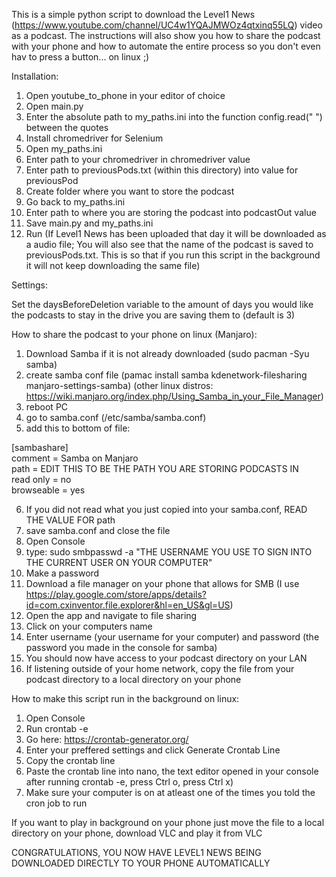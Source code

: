 This is a simple python script to download the Level1 News (https://www.youtube.com/channel/UC4w1YQAJMWOz4qtxinq55LQ) video as a podcast. The instructions will also show you how to share the podcast with your phone and how to automate the entire process so you don't even hav to press a button... on linux ;)

Installation:

1. Open youtube_to_phone in your editor of choice
2. Open main.py
3. Enter the absolute path to my_paths.ini into the function config.read(" ") between the quotes
4. Install chromedriver for Selenium
5. Open my_paths.ini
6. Enter path to your chromedriver in chromedriver value
7. Enter path to previousPods.txt (within this directory) into value for previousPod
8. Create folder where you want to store the podcast
9. Go back to my_paths.ini
10. Enter path to where you are storing the podcast into podcastOut value
11. Save main.py and my_paths.ini
12. Run (If Level1 News has been uploaded that day it will be downloaded as a audio file; You will also see that the name of the podcast is saved to previousPods.txt. This is so that if you run this script in the background it will not keep downloading the same file)

Settings:

Set the daysBeforeDeletion variable to the amount of days you would like the podcasts to stay in the drive you are saving them to (default is 3)

How to share the podcast to your phone on linux (Manjaro):

1. Download Samba if it is not already downloaded (sudo pacman -Syu samba)
2. create samba conf file (pamac install samba kdenetwork-filesharing manjaro-settings-samba) (other linux distros: https://wiki.manjaro.org/index.php/Using_Samba_in_your_File_Manager)
3. reboot PC
4. go to samba.conf (/etc/samba/samba.conf)
5. add this to bottom of file:

[sambashare]  
   comment = Samba on Manjaro  
   path = EDIT THIS TO BE THE PATH YOU ARE STORING PODCASTS IN  
   read only = no  
   browseable = yes
   
6. If you did not read what you just copied into your samba.conf, READ THE VALUE FOR path
7. save samba.conf and close the file
8. Open Console
9. type: sudo smbpasswd -a "THE USERNAME YOU USE TO SIGN INTO THE CURRENT USER ON YOUR COMPUTER"
10. Make a password
11. Download a file manager on your phone that allows for SMB (I use https://play.google.com/store/apps/details?id=com.cxinventor.file.explorer&hl=en_US&gl=US)
12. Open the app and navigate to file sharing
13. Click on your computers name
14. Enter username (your username for your computer) and password (the password you made in the console for samba)
15. You should now have access to your podcast directory on your LAN
16. If listening outside of your home network, copy the file from your podcast directory to a local directory on your phone

How to make this script run in the background on linux:

1. Open Console
2. Run crontab -e
3. Go here: https://crontab-generator.org/
4. Enter your preffered settings and click Generate Crontab Line
5. Copy the crontab line
6. Paste the crontab line into nano, the text editor opened in your console after running crontab -e, press Ctrl o, press Ctrl x)
7. Make sure your computer is on at atleast one of the times you told the cron job to run

If you want to play in background on your phone just move the file to a local directory on your phone, download VLC and play it from VLC

CONGRATULATIONS, YOU NOW HAVE LEVEL1 NEWS BEING DOWNLOADED DIRECTLY TO YOUR PHONE AUTOMATICALLY
